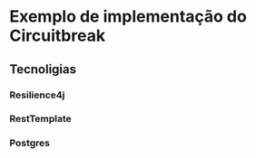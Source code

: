 # Exemplo de implementação do Circuitbreak

## Tecnoligias
### Resilience4j
### RestTemplate
### Postgres
